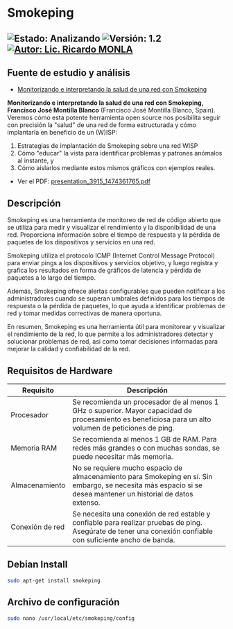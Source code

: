 # Smokeping

![Estado: Analizando](https://img.shields.io/badge/Estado-Analizando-brightgreen)
![Versión: 1.2](https://img.shields.io/badge/Versión-1.2-blue)
[![Autor: Lic. Ricardo MONLA](https://img.shields.io/badge/Autor-Lic.%20Ricardo%20MONLA-orange)](mailto:rmonla@frlr.utn.edu.ar)
--------------  

## Fuente de estudio y análisis
- <a href="https://www.youtube.com/watch?v=lZfhO_jTv84" target="_blank">Monitorizando e interpretando la salud de una red con Smokeping</a>



**Monitorizando e interpretando la salud de una red con Smokeping, Francisco José Montilla Blanco** (Francisco José Montilla Blanco, Spain). Veremos cómo esta potente herramienta open source nos posibilita seguir con precisión la "salud" de una red de forma estructurada y cómo implantarla en beneficio de un (W)ISP:

1. Estrategias de implantación de Smokeping sobre una red WISP
2. Cómo "educar" la vista para identificar problemas y patrones anómalos al instante, y
3. Cómo aislarlos mediante estos mismos gráficos con ejemplos reales.

- Ver el PDF: [presentation_3915_1474361765.pdf](presentation_3915_1474361765.pdf)

## Descripción
Smokeping es una herramienta de monitoreo de red de código abierto que se utiliza para medir y visualizar el rendimiento y la disponibilidad de una red. Proporciona información sobre el tiempo de respuesta y la pérdida de paquetes de los dispositivos y servicios en una red.

Smokeping utiliza el protocolo ICMP (Internet Control Message Protocol) para enviar pings a los dispositivos y servicios objetivo, y luego registra y grafica los resultados en forma de gráficos de latencia y pérdida de paquetes a lo largo del tiempo.

Además, Smokeping ofrece alertas configurables que pueden notificar a los administradores cuando se superan umbrales definidos para los tiempos de respuesta o la pérdida de paquetes, lo que ayuda a identificar problemas de red y tomar medidas correctivas de manera oportuna.

En resumen, Smokeping es una herramienta útil para monitorear y visualizar el rendimiento de la red, lo que permite a los administradores detectar y solucionar problemas de red, así como tomar decisiones informadas para mejorar la calidad y confiabilidad de la red.
 
## Requisitos de Hardware

| Requisito    | Descripción                                                                                     |
|--------------|-------------------------------------------------------------------------------------------------|
| Procesador   | Se recomienda un procesador de al menos 1 GHz o superior. Mayor capacidad de procesamiento es beneficiosa para un alto volumen de peticiones de ping. |
| Memoria RAM  | Se recomienda al menos 1 GB de RAM. Para redes más grandes o con muchas sondas, se puede necesitar más memoria. |
| Almacenamiento | No se requiere mucho espacio de almacenamiento para Smokeping en sí. Sin embargo, se necesita más espacio si se desea mantener un historial de datos extenso. |
| Conexión de red | Se necesita una conexión de red estable y confiable para realizar pruebas de ping. Asegúrate de tener una conexión confiable con suficiente ancho de banda. |

## Debian Install
~~~bash
sudo apt-get install smokeping
~~~

## Archivo de configuración
~~~bash
sudo nano /usr/local/etc/smokeping/config
~~~
